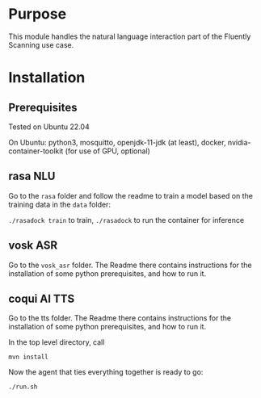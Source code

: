 # Purpose

This module handles the natural language interaction part of the Fluently Scanning use case.

# Installation

## Prerequisites

Tested on Ubuntu 22.04

On Ubuntu:
python3, mosquitto, openjdk-11-jdk (at least), docker, nvidia-container-toolkit (for use of GPU, optional)

## rasa NLU

Go to the `rasa` folder and follow the readme to train a model based on the training data in the `data` folder:

`./rasadock train` to train, `./rasadock` to run the container for inference

## vosk ASR

Go to the `vosk_asr` folder. The Readme there contains instructions for the installation of some python prerequisites, and how to run it.

## coqui AI TTS

Go to the tts folder. The Readme there contains instructions for the installation of some python prerequisites, and how to run it.

In the top level directory, call

    mvn install

Now the agent that ties everything together is ready to go:

    ./run.sh
